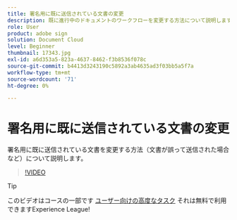```yaml
---
title: 署名用に既に送信されている文書の変更
description: 既に進行中のドキュメントのワークフローを変更する方法について説明します
role: User
product: adobe sign
solution: Document Cloud
level: Beginner
thumbnail: 17343.jpg
exl-id: a6d353a5-823a-4637-8462-f3b8536f078c
source-git-commit: b4413d3243190c5892a3ab4635ad3f03bb5a5f7a
workflow-type: tm+mt
source-wordcount: '71'
ht-degree: 0%

---
```


# 署名用に既に送信されている文書の変更

署名用に既に送信されている文書を変更する方法（文書が誤って送信された場合など）について説明します。

>[!VIDEO](https://video.tv.adobe.com/v/17343?hidetitle=true)

>[!TIP]
>
>このビデオはコースの一部です [ユーザー向けの高度なタスク](https://experienceleague.adobe.com/?recommended=Sign-U-1-2020.3) それは無料で利用できますExperience League!
